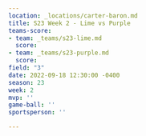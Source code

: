 ```yaml
---
location: _locations/carter-baron.md
title: S23 Week 2 - Lime vs Purple
teams-score:
- team: _teams/s23-lime.md
  score: 
- team: _teams/s23-purple.md
  score: 
field: "3"
date: 2022-09-18 12:30:00 -0400
season: 23
week: 2
mvp: ''
game-ball: ''
sportsperson: ''

---
```


